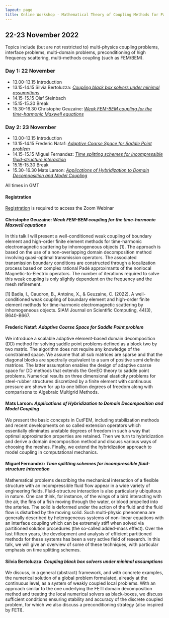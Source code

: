 ```yaml
---
layout: page
title: Online Workshop - Mathematical Theory of Coupling Methods for Partial Differential Equations
---
```


## 22-23 November 2022

Topics include (but are not restricted to) multi-physics coupling
problems, interface problems, multi-domain problems, preconditioning
of high frequency scattering, multi-methods coupling (such as
FEM/BEM).

### Day 1: 22 November

- 13.00-13.15 Introduction
- 13.15-14.15 Silvia Bertoluzza: [_Coupling black box solvers under minimal assumptions_](#silvia-bertoluzza-coupling-black-box-solvers-under-minimal-assumptions)
- 14.15-15.15 Olaf Steinbach
- 15.15-15.30 Break
- 15.30-16.30 Christophe Geuzaine: [_Weak FEM-BEM coupling for the time-harmonic Maxwell equations_](#chrisophe-geuzaine-weak-fem-bem-coupling-for-the-time-harmonic-maxwell-equations)


### Day 2: 23 November

- 13.00-13.15 Introduction
- 13.15-14.15 Frederic Nataf: [_Adaptive Coarse Space for Saddle Point problem_](#frederic-nataf-adaptive-coarse-space-for-saddle-point-problem)
- 14.15-15.15 Miguel Fernandez: [_Time splitting schemes for incompressible fluid-structure interaction_](#miguel-fernandez-time-splitting-schemes-for-incompressible-fluid-structure-interaction)
- 15.15-15.30 Break
- 15.30-16.30 Mats Larson: [_Applications of Hybridization to Domain Decomposition and Model Coupling_](#mats-larson-applications-of-hybridization-to-domain-decomposition-and-model-coupling)

All times in GMT


#### Registration

[Registration](https://www.eventbrite.co.uk/e/online-workshop-mathematical-theory-of-coupling-methods-for-pdes-tickets-420629453017) is required to access the Zoom Webinar


#### Christophe Geuzaine: _Weak FEM-BEM coupling for the time-harmonic Maxwell equations_
In this talk I will present a well-conditioned weak coupling of
boundary element and high-order finite element methods for
time-harmonic electromagnetic scattering by inhomogeneous objects
[1]. The approach is based on the use of a non-overlapping domain
decomposition method involving quasi-optimal transmission
operators. The associated transmission boundary conditions are
constructed through a localization process based on complex rational
Padé approximants of the nonlocal Magnetic-to-Electric operators. The
number of iterations required to solve this weak coupling is only
slightly dependent on the frequency and the mesh refinement.

[1] Badia, I., Caudron, B., Antoine, X., & Geuzaine, C. (2022). A
well-conditioned weak coupling of boundary element and high-order
finite element methods for time-harmonic electromagnetic scattering by
inhomogeneous objects. SIAM Journal on Scientific Computing, 44(3),
B640-B667.

####  Frederic Nataf: _Adaptive Coarse Space for Saddle Point problem_
We introduce a scalable adaptive element-based domain decomposition
(DD) method for solving saddle point problems defined as a block two
by two matrix. The algorithm does not require any knowledge of the
constrained space. We assume that all sub matrices are sparse and that
the diagonal blocks are spectrally equivalent to a sum of positive
semi definite matrices. The latter assumption enables the design of
adaptive coarse space for DD methods that extends the GenEO theory to
saddle point problems. Numerical results on three dimensional
elasticity problems for steel-rubber structures discretized by a
finite element with continuous pressure are shown for up to one
billion degrees of freedom along with comparisons to Algebraic
Multigrid Methods.

#### Mats Larson: _Applications of Hybridization to Domain Decomposition and Model Coupling_
We present the basic concepts in CutFEM, including stabilization
methods and recent developments on so called extension operators which
essentially eliminates unstable degrees of freedom in such a way that
optimal approximation properties are retained. Then we turn to
hybridization and derive a domain decomposition method and discuss
various ways of choosing the meshes. Finally, we extend the
hybridization approach to model coupling in computational mechanics.

#### Miguel Fernandez: _Time splitting schemes for incompressible fluid-structure interaction_
Mathematical problems describing the mechanical interaction of a
flexible structure with an incompressible fluid flow appear in a wide
variety of engineering fields. Fluid-structure interaction is also
particularly ubiquitous in nature. One can think, for instance, of the
wings of a bird interacting with the air, the fins of a fish moving
through the water, or blood propelled into the arteries. The solid is
deformed under the action of the fluid and the fluid flow is disturbed
by the moving solid. Such multi-physic phenomena are generally
described by heterogeneous systems of non-linear equations with an
interface coupling which can be extremely stiff when solved via
partitioned solution procedures (the so-called added-mass
effect). Over the last fifteen years, the development and analysis of
efficient partitioned methods for these systems has been a very active
field of research. In this talk, we will give an overview of some of
these techniques, with particular emphasis on time splitting schemes.

#### Silvia Bertoluzza: _Coupling black box solvers under minimal assumptions_
We discuss, in a general (abstract) framework, and with concrete
examples, the numerical solution of a global problem formulated,
already at the continuous level, as a system of weakly coupled local
problems.
With an approach similar to the one underlying the FETI domain
decomposition method and treating the local numerical solvers as
black-boxes, we discuss sufficient conditions ensuring stability and
accuracy of the discrete coupled problem, for which we also discuss a
preconditioning strategy (also inspired by FETI).

